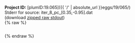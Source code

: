 **Project ID:** [plumID:19.065]({{ '/' | absolute_url }}eggs/19/065/)  
Stderr for source:  iter_8_pc_[0.35,-0.95].dat   
(download [zipped raw stdout](iter_8_pc_[0.35,-0.95].dat.plumed_master.stdout.txt.zip))  
{% raw %}
<pre>
</pre>
{% endraw %}

